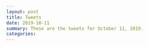 ```yaml
---
layout: post
title: Tweets
date: 2019-10-11
summary: These are the tweets for October 11, 2019.
categories:
---
```


